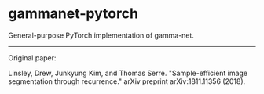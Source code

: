 # gammanet-pytorch

General-purpose PyTorch implementation of gamma-net. 

---
Original paper: 

Linsley, Drew, Junkyung Kim, and Thomas Serre. "Sample-efficient image segmentation through recurrence." arXiv preprint arXiv:1811.11356 (2018).
